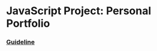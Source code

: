# JavaScript Project: Personal Portfolio

### [Guideline](https://www.theodinproject.com/lessons/node-path-advanced-html-and-css-personal-portfolio)
